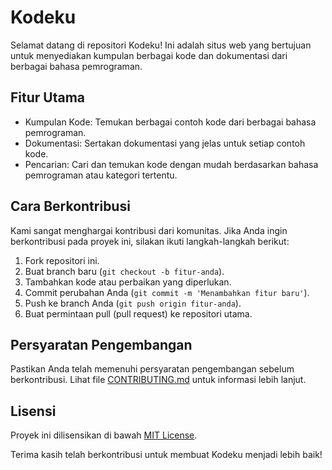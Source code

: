 # Kodeku

Selamat datang di repositori Kodeku! Ini adalah situs web yang bertujuan untuk menyediakan kumpulan berbagai kode dan dokumentasi dari berbagai bahasa pemrograman.

## Fitur Utama

-   Kumpulan Kode: Temukan berbagai contoh kode dari berbagai bahasa pemrograman.
-   Dokumentasi: Sertakan dokumentasi yang jelas untuk setiap contoh kode.
-   Pencarian: Cari dan temukan kode dengan mudah berdasarkan bahasa pemrograman atau kategori tertentu.

## Cara Berkontribusi

Kami sangat menghargai kontribusi dari komunitas. Jika Anda ingin berkontribusi pada proyek ini, silakan ikuti langkah-langkah berikut:

1. Fork repositori ini.
2. Buat branch baru (`git checkout -b fitur-anda`).
3. Tambahkan kode atau perbaikan yang diperlukan.
4. Commit perubahan Anda (`git commit -m 'Menambahkan fitur baru'`).
5. Push ke branch Anda (`git push origin fitur-anda`).
6. Buat permintaan pull (pull request) ke repositori utama.

## Persyaratan Pengembangan

Pastikan Anda telah memenuhi persyaratan pengembangan sebelum berkontribusi. Lihat file [CONTRIBUTING.md](CONTRIBUTING.md) untuk informasi lebih lanjut.

## Lisensi

Proyek ini dilisensikan di bawah [MIT License](LICENSE).

Terima kasih telah berkontribusi untuk membuat Kodeku menjadi lebih baik!
